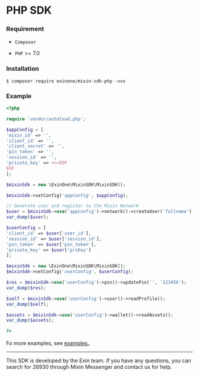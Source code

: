 # PHP SDK

### Requirement

- `Composer`

- `PHP` >= 7.0

### Installation

```
$ composer require exinone/mixin-sdk-php -vvv
```

### Example

```php
<?php

require 'vendor/autoload.php';

$appConfig = [
'mixin_id' => '',
'client_id' => '',
'client_secret' => '',
'pin_token' => '',
'session_id' => '',
'private_key' => <<<EOF
EOF
];

$mixinSdk = new \ExinOne\MixinSDK\MixinSDK();

$mixinSdk->setConfig('appConfig', $appConfig);

// Generate user and register to the Mixin Network
$user = $mixinSdk->use('appConfig')->network()->createUser('fullname');
var_dump($user);

$userConfig = [
'client_id' => $user['user_id'],
'session_id' => $user['session_id'],
'pin_token' => $user['pin_token'],
'private_key' => $user['priKey']
];

$mixinSdk = new \ExinOne\MixinSDK\MixinSDK();
$mixinSdk->setConfig('userConfig', $userConfig);

$res = $mixinSdk->use('userConfig')->pin()->updatePin('', '123456');
var_dump($res);

$self = $mixinSdk->use('userConfig')->user()->readProfile();
var_dump($self);

$assets = $mixinSdk->use('userConfig')->wallet()->readAssets();
var_dump($assets);

?>
```

Fo more examples, see [examples](https://github.com/ExinOne/mixin-sdk-php/tree/master/tests/Feature)。

---
This SDK is developed by the Exin team. If you have any questions, you can search for 26930 through Mixin Messenger and contact us for help.